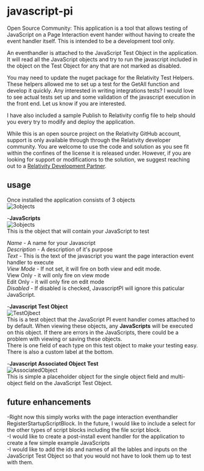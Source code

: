 # javascript-pi
Open Source Community: This application is a tool that allows testing of JavaScript on a Page Interaction event hander without having to create the event handler itself.  This is intended to be a development tool only.

An eventhandler is attached to the JavaScript Test Object in the application.  It will read all the JavaScript objects and try to run the javascript included in the object on the Test Object for any that are not marked as disabled.

You may need to update the nuget package for the Relativity Test Helpers.  These helpers allowed me to set up a test for the GetAll function and develop it quickly.  Any interested in writing integrations tests?  I would love to see actual tests set up and some validation of the javascript execution in the front end. Let us know if you are interested.

I have also included a sample Publish to Relativity config file to help should you every try to modify and deploy the application.

While this is an open source project on the Relativity GitHub account, support is only available through through the Relativity developer community. You are welcome to use the code and solution as you see fit within the confines of the license it is released under. However, if you are looking for support or modifications to the solution, we suggest reaching out to a [Relativity Development Partner](https://www.relativity.com/ediscovery-software/app-hub/).

## usage
Once installed the application consists of 3 objects  
![3objects](https://github.com/relativitydev/javascript-pi/blob/master/documentation/images/3objects.png)  

  -**JavaScripts**  
  ![3objects](https://github.com/relativitydev/javascript-pi/blob/master/documentation/images/javascriptobject.png)  
  This is the object that will contain your JavaScript to test  
  
  *Name* - A name for your Javascript  
  *Description* - A description of it's purpose  
  *Text* - This is the text of the javascript you want the page interaction event handler to execute  
  *View Mode* - If not set, it will fire on both view and edit mode.  
	View Only - it will only fire on view mode  
	Edit Only - it will only fire on edit mode  
  *Disabled* - If disabled is checked, JavascriptPI will ignore this paticular JavaScript.  
  
  -**Javascript Test Object**  
  ![TestOjbect](https://github.com/relativitydev/javascript-pi/blob/master/documentation/images/javascripttestobject.png)  
  This is a test object that the JavaScript PI event handler comes attached to by default.  When viewing these objects, any **JavaScripts** will be executed on this object.  If there are errors in the JavaScripts, there could be a problem with viewing or saving these objects.  
  There is one field of each type on this test object to make your testing easy.  There is also a custom label at the bottom.  
  
  -**Javascript Associated Object Test**  
  ![AssociatedObject](https://github.com/relativitydev/javascript-pi/blob/master/documentation/images/javascripttestobjectassociative.png)  
  This is simple a placeholder object for the single object field and multi-object field on the JavaScript Test Object.  
  
  
## future enhancements
-Right now this simply works with the page interaction eventhandler RegisterStartupScriptBlock.  In the future, I would like to include a select for the other types of script blocks including the file script block.  
-I would like to create a post-install event handler for the application to create a few simple example JavaScripts  
-I would like to add the ids and names of all the lables and inputs on the JavaScript Test Object so that you would not have to look them up to test with them.   
